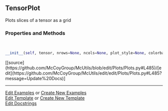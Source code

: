 ## <a id="McUtils.Plots.Plots.TensorPlot">TensorPlot</a>
Plots slices of a tensor as a grid

### Properties and Methods
<a id="McUtils.Plots.Plots.TensorPlot.__init__" class="docs-object-method">&nbsp;</a> 
```python
__init__(self, tensor, nrows=None, ncols=None, plot_style=None, colorbar=None, figure=None, axes=None, subplot_kw=None, method='imshow', **opts): 
```
<div class="docs-source-link" markdown="1">
[[source](https://github.com/McCoyGroup/McUtils/blob/edit/Plots/Plots.py#L485)/[edit](https://github.com/McCoyGroup/McUtils/edit/edit/Plots/Plots.py#L485?message=Update%20Docs)]
</div>





___

[Edit Examples](https://github.com/McCoyGroup/McUtils/edit/edit/ci/examples/McUtils/Plots/Plots/TensorPlot.md) or 
[Create New Examples](https://github.com/McCoyGroup/McUtils/new/edit/?filename=ci/examples/McUtils/Plots/Plots/TensorPlot.md) <br/>
[Edit Template](https://github.com/McCoyGroup/McUtils/edit/edit/ci/docs/McUtils/Plots/Plots/TensorPlot.md) or 
[Create New Template](https://github.com/McCoyGroup/McUtils/new/edit/?filename=ci/docs/templates/McUtils/Plots/Plots/TensorPlot.md) <br/>
[Edit Docstrings](https://github.com/McCoyGroup/McUtils/edit/edit/McUtils/Plots/Plots.py?message=Update%20Docs)